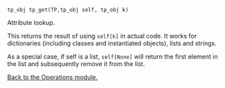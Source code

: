 `tp_obj tp_get(TP,tp_obj self, tp_obj k) `


Attribute lookup.


This returns the result of using `self[k]` in actual code. It works for
dictionaries (including classes and instantiated objects), lists and strings.


As a special case, if self is a list, `self[None]` will return the first
element in the list and subsequently remove it from the list.


[Back to the Operations module.](Operations.md)